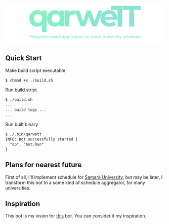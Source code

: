 ![qarweTT](./images/qarwett-logo-long-description.png)

## Quick Start

Make build script executable

```console
$ chmod +x ./build.sh
```

Run build stript

```console
$ ./build.sh
...
... build logs ...
...
```

Run built binary

```console
$ ./.bin/qarwett
INFO: Bot successfully started {
  "op", "bot.Run"
}
```

## Plans for nearest future

First of all, I'll implement schedule for [Samara University](https://ssau.ru/), but may be later, I transform this bot to a some kind of schedule aggregator, for many universities.

## Inspiration

This bot is my vision for [this](https://github.com/far-galaxy/l9_stud_bot) bot. You can consider it my inspiration.
